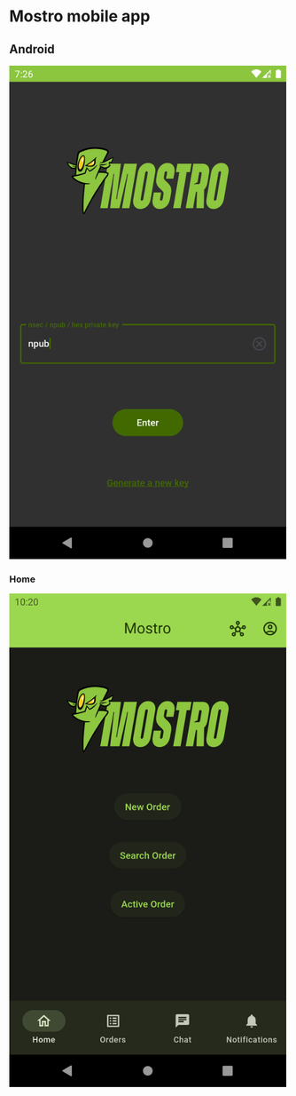 # Mostro mobile app

## Android

<img src="android/screenshots/auth_screen.png" width="500">

### Home
<img src="android/screenshots/home_screen.png" width="500">
